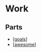 # Work

## Parts

- [[goals]]
- [[awesome]]

[//begin]: # "Autogenerated link references for markdown compatibility"
[goals]: goals "Goals"
[awesome]: awesome "Awesome List"
[//end]: # "Autogenerated link references"